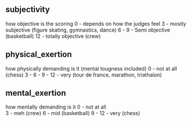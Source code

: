 



## subjectivity
how objective is the scoring
0 - depends on how the judges feel 
3 - mostly subjective (figure skating, gymnastics, dance)
6 - 
9 - Semi objective (basketball)
12 - totally objective (crew)


## physical_exertion
how physically demanding is it (mental tougness included)
0 - not at all (chess)
3 - 
6 - 
9 - 
12 - very (tour de france, marathon, triathalon)



## mental_exertion
how mentally demanding is it
0 - not at all  
3 - meh (crew)
6 - mid (basketball)
9 - 
12 - very (chess)


